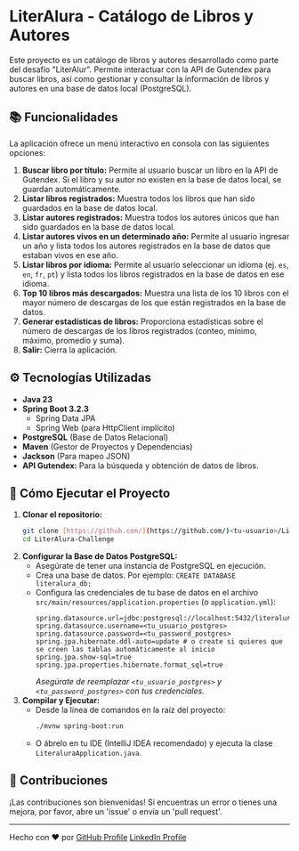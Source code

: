 # LiterAlura - Catálogo de Libros y Autores

Este proyecto es un catálogo de libros y autores desarrollado como parte del desafío "LiterAlur". Permite interactuar con la API de Gutendex para buscar libros, así como gestionar y consultar la información de libros y autores en una base de datos local (PostgreSQL).

## 📚 Funcionalidades

La aplicación ofrece un menú interactivo en consola con las siguientes opciones:

1.  **Buscar libro por título:** Permite al usuario buscar un libro en la API de Gutendex. Si el libro y su autor no existen en la base de datos local, se guardan automáticamente.
2.  **Listar libros registrados:** Muestra todos los libros que han sido guardados en la base de datos local.
3.  **Listar autores registrados:** Muestra todos los autores únicos que han sido guardados en la base de datos local.
4.  **Listar autores vivos en un determinado año:** Permite al usuario ingresar un año y lista todos los autores registrados en la base de datos que estaban vivos en ese año.
5.  **Listar libros por idioma:** Permite al usuario seleccionar un idioma (ej. `es`, `en`, `fr`, `pt`) y lista todos los libros registrados en la base de datos en ese idioma.
6.  **Top 10 libros más descargados:** Muestra una lista de los 10 libros con el mayor número de descargas de los que están registrados en la base de datos.
7.  **Generar estadísticas de libros:** Proporciona estadísticas sobre el número de descargas de los libros registrados (conteo, mínimo, máximo, promedio y suma).
0.  **Salir:** Cierra la aplicación.

## ⚙️ Tecnologías Utilizadas

* **Java 23**
* **Spring Boot 3.2.3**
    * Spring Data JPA
    * Spring Web (para HttpClient implícito)
* **PostgreSQL** (Base de Datos Relacional)
* **Maven** (Gestor de Proyectos y Dependencias)
* **Jackson** (Para mapeo JSON)
* **API Gutendex:** Para la búsqueda y obtención de datos de libros.

## 🚀 Cómo Ejecutar el Proyecto

1.  **Clonar el repositorio:**
    ```bash
    git clone [https://github.com/](https://github.com/)<tu-usuario>/LiterAlura-Challenge.git
    cd LiterAlura-Challenge
    ```
2.  **Configurar la Base de Datos PostgreSQL:**
    * Asegúrate de tener una instancia de PostgreSQL en ejecución.
    * Crea una base de datos. Por ejemplo: `CREATE DATABASE literalura_db;`
    * Configura las credenciales de tu base de datos en el archivo `src/main/resources/application.properties` (o `application.yml`):
        ```properties
        spring.datasource.url=jdbc:postgresql://localhost:5432/literalura_db
        spring.datasource.username=<tu_usuario_postgres>
        spring.datasource.password=<tu_password_postgres>
        spring.jpa.hibernate.ddl-auto=update # o create si quieres que se creen las tablas automáticamente al inicio
        spring.jpa.show-sql=true
        spring.jpa.properties.hibernate.format_sql=true
        ```
        *Asegúrate de reemplazar `<tu_usuario_postgres>` y `<tu_password_postgres>` con tus credenciales.*
3.  **Compilar y Ejecutar:**
    * Desde la línea de comandos en la raíz del proyecto:
        ```bash
        ./mvnw spring-boot:run
        ```
    * O ábrelo en tu IDE (IntelliJ IDEA recomendado) y ejecuta la clase `LiteraluraApplication.java`.

## 🤝 Contribuciones

¡Las contribuciones son bienvenidas! Si encuentras un error o tienes una mejora, por favor, abre un 'issue' o envía un 'pull request'.


---

Hecho con ❤️ por <Tu Nombre Completo>
[GitHub Profile](https://github.com/<tu-usuario>)
[LinkedIn Profile](https://www.linkedin.com/in/<tu-perfil-de-linkedin>/)

